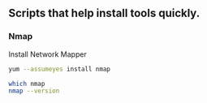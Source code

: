 
## Scripts that help install tools quickly. 

### Nmap 

Install Network Mapper 
 
```bash
yum --assumeyes install nmap

which nmap
nmap --version
```
 

